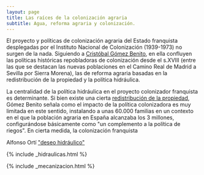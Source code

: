 ```yaml
---
layout: page
title: Las raíces de la colonización agraria
subtitle: Agua, reforma agraria y colonización. 
---
```


El proyecto y
políticas de colonización agraria del Estado franquista desplegadas por el
Instituto Nacional de Colonización (1939-1973) no surgen de la nada. Siguiendo a
[Cristóbal Gómez Benito](http://historiadelpresente.es/sites/default/files/revista/articulos/3/305unarevisionyunareflexionsobrelapoliticadecolonizacionagrariaenlaespanadefranco.pdf),
en ella confluyen las políticas históricas repobladoras de colonización desde
el s.XVIII (entre las que se destacan las nuevas poblaciones en el Camino Real
de Madrid a Sevilla por Sierra Morena), las de reforma agraria basadas en la
redistribución de la propiedad y la política hidráulica.  

La centralidad de la política hidráulica en el proyecto colonizador franquista es determinante. Si bien existe una cierta [redistribución de la propiedad](https://medialab-prado.github.io/poblados-colonizacion-colonias-penitenciarias/mecanismos-expropiacion.html), Gómez Benito señala como el impacto de la política colonizadora es muy limitada en este sentido, instalando a unas 60.000 familias en un contexto en el que la población agraria en España alcanzaba los 3 millones, configurándose básicamente como "un complemento a la política de riegos". En cierta medida, la colonización franquista 



Alfonso Ortí ["deseo hidráulico"](http://www.mapama.gob.es/ministerio/pags/biblioteca/revistas/pdf_ays%2Fa032_01.pdf) 


{% include _hidraulicas.html %}


{% include _mecanizacion.html %}
